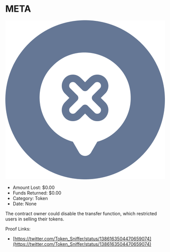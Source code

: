 # META
![META](/rektimages/META.png)
- Amount Lost: $0.00
- Funds Returned: $0.00
- Category: Token
- Date: None

 The contract owner could disable the transfer function, which restricted users in selling their tokens.


Proof Links:
- [https://twitter.com/Token_Sniffer/status/1386163504470659074](https://twitter.com/Token_Sniffer/status/1386163504470659074)


